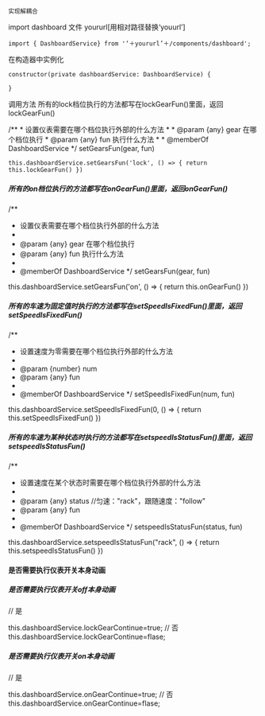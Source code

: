 

    实现解耦合

import dashboard 文件 yoururl[用相对路径替换‘youurl’]

    import { DashboardService} from '‘＋yoururl’＋/components/dashboard';

在构造器中实例化

    constructor(private dashboardService: DashboardService) {

    }

调用方法
所有的lock档位执行的方法都写在lockGearFun()里面，返回lockGearFun()

  /**
    * 设置仪表需要在哪个档位执行外部的什么方法
    * 
    * @param {any} gear   在哪个档位执行
    * @param {any} fun    执行什么方法
    * 
    * @memberOf DashboardService
    */
    setGearsFun(gear, fun) 

    this.dashboardService.setGearsFun('lock', () => { return this.lockGearFun() })



##### 所有的on档位执行的方法都写在onGearFun()里面，返回onGearFun()

/**
* 设置仪表需要在哪个档位执行外部的什么方法
*
* @param {any} gear 在哪个档位执行
* @param {any} fun 执行什么方法
*
* @memberOf DashboardService
*/
setGearsFun(gear, fun)

this.dashboardService.setGearsFun('on', () => { return this.onGearFun() })

##### 所有的车速为固定值时执行的方法都写在setSpeedIsFixedFun()里面，返回setSpeedIsFixedFun()

/**
 * 设置速度为零需要在哪个档位执行外部的什么方法
 * 
 * @param {number} num
 * @param {any} fun
 * 
 * @memberOf DashboardService
 */
setSpeedIsFixedFun(num, fun) 

this.dashboardService.setSpeedIsFixedFun(0, () => { return this.setSpeedIsFixedFun() })

##### 所有的车速为某种状态时执行的方法都写在setspeedIsStatusFun()里面，返回setspeedIsStatusFun()

 /**
 * 设置速度在某个状态时需要在哪个档位执行外部的什么方法
 * 
 * @param {any} status   //匀速："rack"，跟随速度："follow"
 * @param {any} fun
 * 
 * @memberOf DashboardService
 */
setspeedIsStatusFun(status, fun) 

this.dashboardService.setspeedIsStatusFun("rack", () => { return this.setspeedIsStatusFun() })

#### 是否需要执行仪表开关本身动画

##### 是否需要执行仪表开关off本身动画

// 是

this.dashboardService.lockGearContinue=true;
// 否
this.dashboardService.lockGearContinue=flase;

##### 是否需要执行仪表开关on本身动画

// 是

this.dashboardService.onGearContinue=true;
// 否
this.dashboardService.onGearContinue=flase;